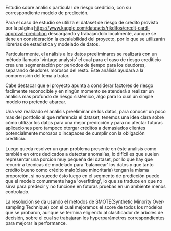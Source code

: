 Estudio sobre análisis particular de riesgo crediticio, con su correspondiente modelo de predicción.

Para el caso de estudio se utiliza el dataset de riesgo de crédito provisto por la página https://www.kaggle.com/datasets/rikdifos/credit-card-approval-prediction descargando y trabajandolo localmente, aunque se tiene en consideración la escalabilidad del proyecto, por lo que se utilizarán librerías de estadìstica y modelado de datos.

Particularmente, el análisis a los datos preeliminares se realizará con un método llamado 'vintage analysis' el cual para el caso de riesgo crediticio crea una segmentación por períodos de tiempo para los deudores, separando deudores morosos del resto. Éste análisis ayudará a la comprensión del tema a tratar.

Cabe destacar que el proyecto apunta a considerar factores de riesgo facilmente reconocible y en ningún momento se atenderá a realizar un análisis mas profundo de riesgo sistémico, algo para lo cual un simple modelo no pretende abarcar.

Una vez realizado el análisis preeliminar de los datos, para conocer un poco mas del portfolio al que referencia el dataset, tenemos una idea clara sobre cómo utilizar los datos para una mejor predicción y para no afectar futuras aplicaciones pero tampoco otorgar créditos a demasiados clientes potencialmente morosos o incapaces de cumplir con la obligación crediticia.

Luego queda resolver un gran problema presente en éste analisis como también en otros dedicados a detectar anomalías, lo difícil es que suelen representar una porcion muy pequeña del dataset, por lo que hay que recurrir a técnicas de modelado para 'balancear' los datos y que tanto crédito bueno como crédito malo(clase minoritaria) tengan la misma proporción, si no sucede ésto luego en el segmento de predicción puede que el modelo comunmente haga 'overfitting', lo que se traduce en que no sirva para predecir y no funcione en futuras pruebas en un ambiente menos controlado.

La resolución se da usando el métodos de SMOTE(Synthetic Minority Over-sampling Technique) con el cual mejoramos el score de todos los modelos que se probaron, aunque se termina eligiendo al clasificador de arboles de decisión, sobre el cual se trabajaran los hyperparámetros correspondientes para mejorar la performance.
